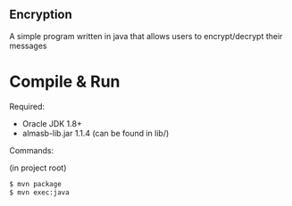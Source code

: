 ## Encryption ##

A simple program written in java that allows users to encrypt/decrypt their messages

Compile & Run
=============

Required:
- Oracle JDK 1.8+
- almasb-lib.jar 1.1.4 (can be found in lib/)

Commands:

(in project root)

```bash
$ mvn package
$ mvn exec:java
```
